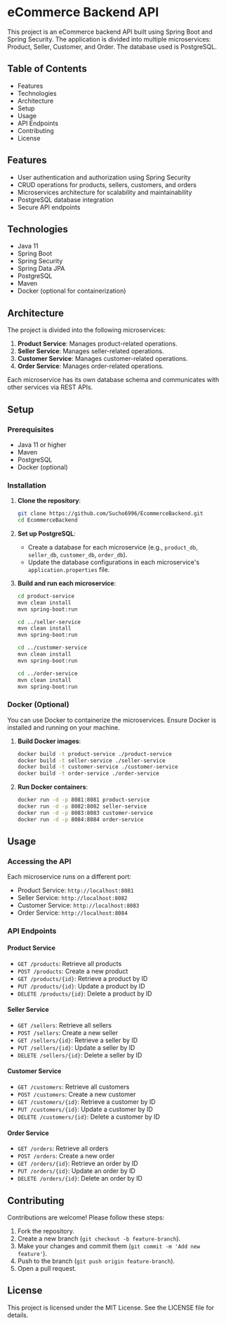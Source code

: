 # eCommerce Backend API

This project is an eCommerce backend API built using Spring Boot and Spring Security. The application is divided into multiple microservices: Product, Seller, Customer, and Order. The database used is PostgreSQL.

## Table of Contents

- Features
- Technologies
- Architecture
- Setup
- Usage
- API Endpoints
- Contributing
- License

## Features

- User authentication and authorization using Spring Security
- CRUD operations for products, sellers, customers, and orders
- Microservices architecture for scalability and maintainability
- PostgreSQL database integration
- Secure API endpoints

## Technologies

- Java 11
- Spring Boot
- Spring Security
- Spring Data JPA
- PostgreSQL
- Maven
- Docker (optional for containerization)

## Architecture

The project is divided into the following microservices:

1. **Product Service**: Manages product-related operations.
2. **Seller Service**: Manages seller-related operations.
3. **Customer Service**: Manages customer-related operations.
4. **Order Service**: Manages order-related operations.

Each microservice has its own database schema and communicates with other services via REST APIs.

## Setup

### Prerequisites

- Java 11 or higher
- Maven
- PostgreSQL
- Docker (optional)

### Installation

1. **Clone the repository**:
    ```bash
    git clone https://github.com/Sucho6996/EcommerceBackend.git
    cd EcommerceBackend
    ```

2. **Set up PostgreSQL**:
    - Create a database for each microservice (e.g., `product_db`, `seller_db`, `customer_db`, `order_db`).
    - Update the database configurations in each microservice's `application.properties` file.

3. **Build and run each microservice**:
    ```bash
    cd product-service
    mvn clean install
    mvn spring-boot:run

    cd ../seller-service
    mvn clean install
    mvn spring-boot:run

    cd ../customer-service
    mvn clean install
    mvn spring-boot:run

    cd ../order-service
    mvn clean install
    mvn spring-boot:run
    ```

### Docker (Optional)

You can use Docker to containerize the microservices. Ensure Docker is installed and running on your machine.

1. **Build Docker images**:
    ```bash
    docker build -t product-service ./product-service
    docker build -t seller-service ./seller-service
    docker build -t customer-service ./customer-service
    docker build -t order-service ./order-service
    ```

2. **Run Docker containers**:
    ```bash
    docker run -d -p 8081:8081 product-service
    docker run -d -p 8082:8082 seller-service
    docker run -d -p 8083:8083 customer-service
    docker run -d -p 8084:8084 order-service
    ```

## Usage

### Accessing the API

Each microservice runs on a different port:
- Product Service: `http://localhost:8081`
- Seller Service: `http://localhost:8082`
- Customer Service: `http://localhost:8083`
- Order Service: `http://localhost:8084`

### API Endpoints

#### Product Service
- `GET /products`: Retrieve all products
- `POST /products`: Create a new product
- `GET /products/{id}`: Retrieve a product by ID
- `PUT /products/{id}`: Update a product by ID
- `DELETE /products/{id}`: Delete a product by ID

#### Seller Service
- `GET /sellers`: Retrieve all sellers
- `POST /sellers`: Create a new seller
- `GET /sellers/{id}`: Retrieve a seller by ID
- `PUT /sellers/{id}`: Update a seller by ID
- `DELETE /sellers/{id}`: Delete a seller by ID

#### Customer Service
- `GET /customers`: Retrieve all customers
- `POST /customers`: Create a new customer
- `GET /customers/{id}`: Retrieve a customer by ID
- `PUT /customers/{id}`: Update a customer by ID
- `DELETE /customers/{id}`: Delete a customer by ID

#### Order Service
- `GET /orders`: Retrieve all orders
- `POST /orders`: Create a new order
- `GET /orders/{id}`: Retrieve an order by ID
- `PUT /orders/{id}`: Update an order by ID
- `DELETE /orders/{id}`: Delete an order by ID

## Contributing

Contributions are welcome! Please follow these steps:

1. Fork the repository.
2. Create a new branch (`git checkout -b feature-branch`).
3. Make your changes and commit them (`git commit -m 'Add new feature'`).
4. Push to the branch (`git push origin feature-branch`).
5. Open a pull request.

## License

This project is licensed under the MIT License. See the LICENSE file for details.
